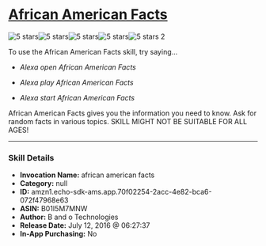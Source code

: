 # [African American Facts](http://alexa.amazon.com/#skills/amzn1.echo-sdk-ams.app.70f02254-2acc-4e82-bca6-072f47968e63)
![5 stars](../../images/ic_star_black_18dp_1x.png)![5 stars](../../images/ic_star_black_18dp_1x.png)![5 stars](../../images/ic_star_black_18dp_1x.png)![5 stars](../../images/ic_star_black_18dp_1x.png)![5 stars](../../images/ic_star_black_18dp_1x.png) 2

To use the African American Facts skill, try saying...

* *Alexa open African American Facts*

* *Alexa play African American Facts*

* *Alexa start African American Facts*

African American Facts gives you the information you need to know. Ask for random facts in various topics.
SKILL MIGHT NOT BE SUITABLE FOR ALL AGES!

***

### Skill Details

* **Invocation Name:** african american facts
* **Category:** null
* **ID:** amzn1.echo-sdk-ams.app.70f02254-2acc-4e82-bca6-072f47968e63
* **ASIN:** B01I5M7MNW
* **Author:** B and o Technologies
* **Release Date:** July 12, 2016 @ 06:27:37
* **In-App Purchasing:** No
